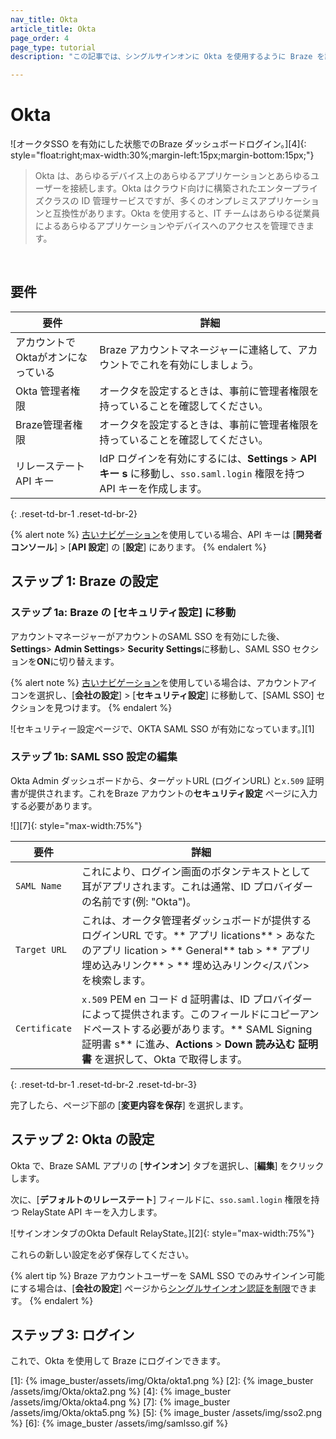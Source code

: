 ```yaml
---
nav_title: Okta
article_title: Okta
page_order: 4
page_type: tutorial
description: "この記事では、シングルサインオンに Okta を使用するように Braze を設定する方法を順に説明します。" 

---
```


# Okta 

![オークタSSO を有効にした状態でのBraze ダッシュボードログイン。][4]{: style="float:right;max-width:30%;margin-left:15px;margin-bottom:15px;"}

> Okta は、あらゆるデバイス上のあらゆるアプリケーションとあらゆるユーザーを接続します。Okta はクラウド向けに構築されたエンタープライズクラスの ID 管理サービスですが、多くのオンプレミスアプリケーションと互換性があります。Okta を使用すると、IT チームはあらゆる従業員によるあらゆるアプリケーションやデバイスへのアクセスを管理できます。
<br>

## 要件

| 要件 | 詳細 |
| ----------- | ------- |
| アカウントでOktaがオンになっている | Braze アカウントマネージャーに連絡して、アカウントでこれを有効にしましょう。 |
| Okta 管理者権限 | オークタを設定するときは、事前に管理者権限を持っていることを確認してください。 |
| Braze管理者権限 | オークタを設定するときは、事前に管理者権限を持っていることを確認してください。 |
| リレーステートAPI キー | IdP ログインを有効にするには、**Settings** > **API キー s** に移動し、`sso.saml.login` 権限を持つAPI キーを作成します。 |
{: .reset-td-br-1 .reset-td-br-2}

{% alert note %}
[古いナビゲーション]({{site.baseurl}}/navigation)を使用している場合、API キーは \[**開発者コンソール**] > \[**API 設定**] の \[**設定**] にあります。
{% endalert %}

## ステップ 1: Braze の設定

### ステップ 1a: Braze の \[セキュリティ設定] に移動

アカウントマネージャーがアカウントのSAML SSO を有効にした後、**Settings**> **Admin Settings**> **Security Settings**に移動し、SAML SSO セクションを**ON**に切り替えます。

{% alert note %}
[古いナビゲーション]({{site.baseurl}}/navigation)を使用している場合は、アカウントアイコンを選択し、\[**会社の設定**] > \[**セキュリティ設定**] に移動して、\[SAML SSO] セクションを見つけます。
{% endalert %}

![セキュリティー設定ページで、OKTA SAML SSO が有効になっています。][1]

### ステップ 1b: SAML SSO 設定の編集

Okta Admin ダッシュボードから、ターゲットURL (ログインURL) と`x.509` 証明書が提供されます。これをBraze アカウントの**セキュリティ設定** ページに入力する必要があります。

![][7]{: style="max-width:75%"}

| 要件 | 詳細 |
|---|---|
| `SAML Name` | これにより、ログイン画面のボタンテキストとして耳がアプリされます。これは通常、ID プロバイダーの名前です(例: "Okta")。 |
| `Target URL` | これは、オークタ管理者ダッシュボードが提供するログインURL です。** アプリ lications** > あなたのアプリ lication > ** General** tab > ** アプリ 埋め込みリンク** > ** 埋め込みリンク</スパン> を検索します。 |
| `Certificate` | `x.509` PEM en コード d 証明書は、ID プロバイダーによって提供されます。このフィールドにコピーアンドペーストする必要があります。** SAML Signing 証明書 s** に進み、**Actions** > **Down 読み込む 証明書** を選択して、Okta で取得します。 |
{: .reset-td-br-1 .reset-td-br-2 .reset-td-br-3}

完了したら、ページ下部の \[**変更内容を保存**] を選択します。

## ステップ 2: Okta の設定

Okta で、Braze SAML アプリの \[**サインオン**] タブを選択し、\[**編集**] をクリックします。 

次に、\[**デフォルトのリレーステート**] フィールドに、`sso.saml.login` 権限を持つ RelayState API キーを入力します。 

![サインオンタブのOkta Default RelayState。][2]{: style="max-width:75%"}

これらの新しい設定を必ず保存してください。

{% alert tip %}
Braze アカウントユーザーを SAML SSO でのみサインイン可能にする場合は、\[**会社の設定**] ページから[シングルサインオン認証を制限]({{site.baseurl}}/user_guide/administrative/access_braze/single_sign_on/set_up/#restriction)できます。
{% endalert %}

## ステップ 3: ログイン

これで、Okta を使用して Braze にログインできます。

[1]: {% image_buster/assets/img/Okta/okta1.png %}
[2]: {% image_buster /assets/img/Okta/okta2.png %}
[4]: {% image_buster /assets/img/Okta/okta4.png %}
[7]: {% image_buster /assets/img/Okta/okta5.png %}
[5]: {% image_buster /assets/img/sso2.png %}
[6]: {% image_buster /assets/img/samlsso.gif %}